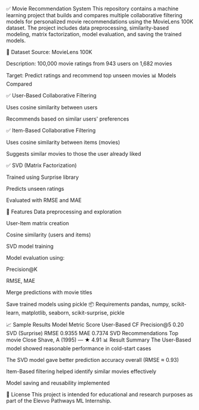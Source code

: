 ✅ Movie Recommendation System This repository contains a machine learning project that builds and compares multiple collaborative filtering models for personalized movie recommendations using the MovieLens 100K dataset.
The project includes data preprocessing, similarity-based modeling, matrix factorization, model evaluation, and saving the trained models.

📁 Dataset Source: MovieLens 100K

Description: 100,000 movie ratings from 943 users on 1,682 movies

Target: Predict ratings and recommend top unseen movies
📊 Models Compared

✅ User-Based Collaborative Filtering

Uses cosine similarity between users

Recommends based on similar users' preferences

✅ Item-Based Collaborative Filtering

Uses cosine similarity between items (movies)

Suggests similar movies to those the user already liked

✅ SVD (Matrix Factorization)

Trained using Surprise library

Predicts unseen ratings

Evaluated with RMSE and MAE

🔧 Features Data preprocessing and exploration

User-Item matrix creation

Cosine similarity (users and items)

SVD model training

Model evaluation using:

Precision@K

RMSE, MAE

Merge predictions with movie titles

Save trained models using pickle
📦 Requirements
pandas, numpy, scikit-learn, matplotlib, seaborn, scikit-surprise, pickle

📈 Sample Results
Model	Metric	Score
User-Based CF	Precision@5	0.20
SVD (Surprise)	RMSE	0.9355
MAE	0.7374
SVD Recommendations	Top movie	Close Shave, A (1995) — ★ 4.91
📊 Result Summary
The User-Based model showed reasonable performance in cold-start cases

The SVD model gave better prediction accuracy overall (RMSE ≈ 0.93)

Item-Based filtering helped identify similar movies effectively

Model saving and reusability implemented

📌 License
This project is intended for educational and research purposes as part of the Elevvo Pathways ML Internship.






